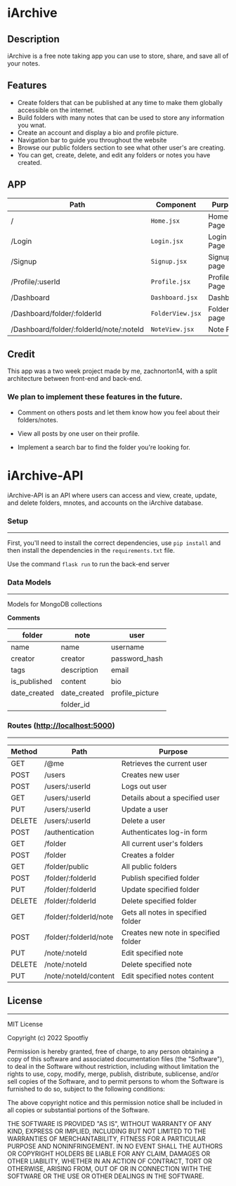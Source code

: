 # iArchive 

## Description

iArchive is a free note taking app you can use to store, share, and save all of your notes.

## Features

* Create folders that can be published at any time to make them globally accessible on the internet.
* Build folders with many notes that can be used to store any information you wnat.
* Create an account and display a bio and profile picture.
* Navigation bar to guide you throughout the website
* Browse our public folders section to see what other user's are creating.
* You can get, create, delete, and edit any folders or notes you have created.

## APP

| Path     | Component    | Purpose    |
|----------|--------------|------------|
| /    | `Home.jsx`    | Home Page  |
| /Login    | `Login.jsx`    | Login Page  |
| /Signup | `Signup.jsx` | Signup page|
| /Profile/:userId | `Profile.jsx`    | Profile Page  |
| /Dashboard | `Dashboard.jsx` | Dashboard |
| /Dashboard/folder/:folderId | `FolderView.jsx` | Folder page|
| /Dashboard/folder/:folderId/note/:noteId    | `NoteView.jsx`    | Note Page  |

## Credit

This app was a two week project made by me, zachnorton14, with a split architecture between front-end and back-end.

### We plan to implement these features in the future.

* Comment on others posts and let them know how you feel about their folders/notes.

* View all posts by one user on their profile.

* Implement a search bar to find the folder you're looking for.

# iArchive-API

iArchive-API is an API where users can access and view, create, update, and delete folders, mnotes, and accounts on the iArchive database.

### **Setup**
***

First, you'll need to install the correct dependencies, use `pip install` and then install the dependencies in the `requirements.txt` file.

Use the command `flask run` to run the back-end server

### **Data Models**
***
Models for MongoDB collections

**Comments**

| folder | note | user |
| -- | --------- | ------ |
| name | name | username |
| creator | creator | password_hash |
| tags | description | email |
| is_published | content | bio |
| date_created | date_created | profile_picture |
|  | folder_id |  |


### **Routes** ([http://localhost:5000](http://localhost:5000))
***

| Method | Path | Purpose  |
| ------ | ---- | -------- |
| GET | /@me | Retrieves the current user | 
| POST | /users | Creates new user |
| POST | /users/:userId | Logs out user |
| GET | /users/:userId | Details about a specified user |
| PUT | /users/:userId | Update a user |
| DELETE | /users/:userId | Delete a user |
| POST | /authentication | Authenticates log-in form |
| GET | /folder | All current user's folders |
| POST | /folder | Creates a folder |
| GET | /folder/public | All public folders | 
| POST | /folder/:folderId | Publish specified folder |
| PUT | /folder/:folderId | Update specified folder |
| DELETE | /folder/:folderId | Delete specified folder |
| GET | /folder/:folderId/note | Gets all notes in specified folder |
| POST | /folder/:folderId/note | Creates new note in specified folder |
| PUT | /note/:noteId | Edit specified note |
| DELETE | /note/:noteId | Delete specified note |
| PUT | /note/:noteId/content | Edit specified notes content |

## License
***

MIT License

Copyright (c) 2022 Spootfiy

Permission is hereby granted, free of charge, to any person obtaining a copy of this software and associated documentation files (the "Software"), to deal in the Software without restriction, including without limitation the rights to use, copy, modify, merge, publish, distribute, sublicense, and/or sell copies of the Software, and to permit persons to whom the Software is furnished to do so, subject to the following conditions:

The above copyright notice and this permission notice shall be included in all copies or substantial portions of the Software.

THE SOFTWARE IS PROVIDED "AS IS", WITHOUT WARRANTY OF ANY KIND, EXPRESS OR IMPLIED, INCLUDING BUT NOT LIMITED TO THE WARRANTIES OF MERCHANTABILITY, FITNESS FOR A PARTICULAR PURPOSE AND NONINFRINGEMENT. IN NO EVENT SHALL THE AUTHORS OR COPYRIGHT HOLDERS BE LIABLE FOR ANY CLAIM, DAMAGES OR OTHER LIABILITY, WHETHER IN AN ACTION OF CONTRACT, TORT OR OTHERWISE, ARISING FROM, OUT OF OR IN CONNECTION WITH THE SOFTWARE OR THE USE OR OTHER DEALINGS IN THE SOFTWARE.